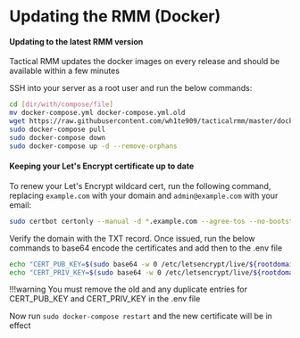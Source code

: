 # Updating the RMM (Docker)

#### Updating to the latest RMM version

Tactical RMM updates the docker images on every release and should be available within a few minutes

SSH into your server as a root user and run the below commands:<br/>
```bash
cd [dir/with/compose/file]
mv docker-compose.yml docker-compose.yml.old
wget https://raw.githubusercontent.com/wh1te909/tacticalrmm/master/docker/docker-compose.yml
sudo docker-compose pull
sudo docker-compose down
sudo docker-compose up -d --remove-orphans
```

#### Keeping your Let's Encrypt certificate up to date

To renew your Let's Encrypt wildcard cert, run the following command, replacing `example.com` with your domain and `admin@example.com` with your email:

```bash
sudo certbot certonly --manual -d *.example.com --agree-tos --no-bootstrap --manual-public-ip-logging-ok --preferred-challenges dns -m admin@example.com --no-eff-email
```

Verify the domain with the TXT record. Once issued, run the below commands to base64 encode the certificates and add then to the .env file

```bash
echo "CERT_PUB_KEY=$(sudo base64 -w 0 /etc/letsencrypt/live/${rootdomain}/fullchain.pem)" >> .env
echo "CERT_PRIV_KEY=$(sudo base64 -w 0 /etc/letsencrypt/live/${rootdomain}/privkey.pem)" >> .env
```

!!!warning 
    You must remove the old and any duplicate entries for CERT_PUB_KEY and CERT_PRIV_KEY in the .env file

Now run `sudo docker-compose restart` and the new certificate will be in effect

